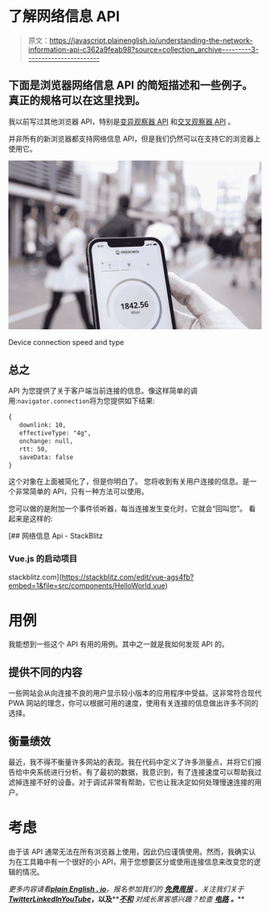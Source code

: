 # 了解网络信息 API

> 原文：<https://javascript.plainenglish.io/understanding-the-network-information-api-c362a9feab98?source=collection_archive---------3----------------------->

## 下面是浏览器网络信息 API 的简短描述和一些例子。真正的规格可以在这里找到。

我以前写过其他浏览器 API，特别是[变异观察器 API](https://betterprogramming.pub/understanding-the-mutationobserver-api-f9ac9f93d1a2?source=your_stories_page-------------------------------------) 和[交叉观察器 API](https://betterprogramming.pub/the-intersectionobserver-b19fca5a194e?source=your_stories_page-------------------------------------) 。

并非所有的新浏览器都支持网络信息 API，但是我们仍然可以在支持它的浏览器上使用它。

![](img/89e2f90bb67aaffe042fc98a44d66117.png)

Device connection speed and type

## 总之

API 为您提供了关于客户端当前连接的信息。像这样简单的调用:`navigator.connection`将为您提供如下结果:

```
{
   downlink: 10,
   effectiveType: "4g",
   onchange: null,
   rtt: 50,
   saveData: false
}
```

这个对象在上面被简化了，但是你明白了。
您将收到有关用户连接的信息。是一个非常简单的 API，只有一种方法可以使用。

您可以做的是附加一个事件侦听器，每当连接发生变化时，它就会“回叫您”。
看起来是这样的:

[](https://stackblitz.com/edit/vue-ags4fb?embed=1&file=src/components/HelloWorld.vue) [## 网络信息 Api - StackBlitz

### Vue.js 的启动项目

stackblitz.com](https://stackblitz.com/edit/vue-ags4fb?embed=1&file=src/components/HelloWorld.vue) 

# 用例

我能想到一些这个 API 有用的用例。其中之一就是我如何发现 API 的。

## 提供不同的内容

一些网站会从向连接不良的用户显示较小版本的应用程序中受益。这非常符合现代 PWA 网站的理念，你可以根据可用的速度，使用有关连接的信息做出许多不同的选择。

## 衡量绩效

最近，我不得不衡量许多网站的表现。我在代码中定义了许多测量点，并将它们报告给中央系统进行分析。有了最初的数据，我意识到，有了连接速度可以帮助我过滤掉连接不好的设备。对于调试非常有帮助，它也让我决定如何处理慢速连接的用户。

# 考虑

由于该 API 通常无法在所有浏览器上使用，因此仍应谨慎使用。然而，我确实认为在工具箱中有一个很好的小 API，用于您想要区分或使用连接信息来改变您的逻辑的情况。

*更多内容请看*[***plain English . io***](https://plainenglish.io/)*。报名参加我们的* [***免费周报***](http://newsletter.plainenglish.io/) *。关注我们关于*[***Twitter***](https://twitter.com/inPlainEngHQ)[***LinkedIn***](https://www.linkedin.com/company/inplainenglish/)*[***YouTube***](https://www.youtube.com/channel/UCtipWUghju290NWcn8jhyAw)***，以及****[***不和***](https://discord.gg/GtDtUAvyhW) *对成长黑客感兴趣？检查* [***电路***](https://circuit.ooo/) ***。*****